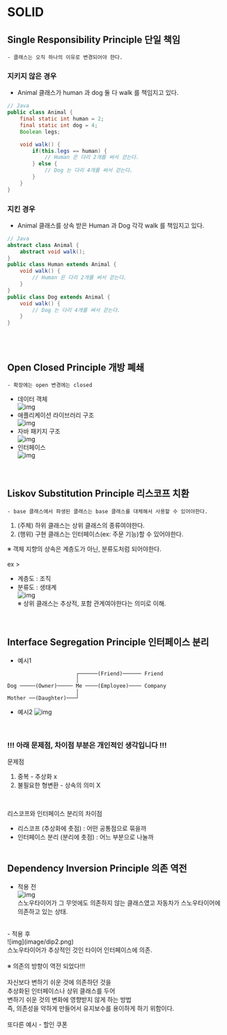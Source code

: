 # SOLID

## Single Responsibility Principle 단일 책임<br/>
    - 클래스는 오직 하나의 이유로 변경되어야 한다.
### 지키지 않은 경우
 - Animal 클래스가 human 과 dog 둘 다 walk 를 책임지고 있다.
```java
// Java
public class Animal {
    final static int human = 2;
    final static int dog = 4;
    Boolean legs;

    void walk() {
        if(this.legs == human) {
            // Human 은 다리 2개를 써서 걷는다.
        } else {
            // Dog 는 다리 4개를 써서 걷는다.
        }
    }
}
```
### 지킨 경우
 - Animal 클래스를 상속 받은 Human 과 Dog 각각 walk 를 책임지고 있다.
```java
// Java
abstract class Animal {
    abstract void walk();
}
public class Human extends Animal {
    void walk() {
        // Human 은 다리 2개를 써서 걷는다.
    }
}
public class Dog extends Animal {
    void walk() {
        // Dog 는 다리 4개를 써서 걷는다.
    }
}
```   
<br/><br/>

## Open Closed Principle 개방 폐쇄
    - 확장에는 open 변경에는 closed
- 데이터 객체<br/>
![img](image/open-closed1.png)<br/>
- 애플리케이션 라이브러리 구조<br/>
![img](image/open-closed2.png)<br/>
- 자바 패키지 구조<br/>
![img](image/open-closed3.png)<br/>
- 인터페이스<br/>
![img](image/open-closed4.png)<br/>
<br/><br/>

## Liskov Substitution Principle 리스코프 치환
    - base 클래스에서 파생된 클래스는 base 클래스를 대체해서 사용할 수 있어야한다.
1. (주체) 하위 클래스는 상위 클래스의 종류여야한다.
2. (행위) 구현 클래스는 인터페이스(ex: 주문 기능)할 수 있어야한다.

※ 객체 지향의 상속은 계층도가 아닌, 분류도처럼 되어야한다.
<br/><br/>
ex ><br/>
- 계층도 : 조직<br/>
- 분류도 : 생태계<br/>
![img](image/liskov.png)<br/>
※ 상위 클래스는 추상적, 포함 관계여야한다는 의미로 이해.<br/>
<br/><br/>

## Interface Segregation Principle 인터페이스 분리
- 예시1
```
                      ┌──────(Friend)────── Friend
                      │
Dog ─────(Owner)───── Me ────(Employee)──── Company
                      │
Mother ──(Daughter)───┘
```
- 예시2
![img](image/isp.png)<br/>
<br/>

### !!! 아래 문제점, 차이점 부분은 개인적인 생각입니다 !!!
문제점<br/>
1. 중복 - 추상화 x<br/>
2. 불필요한 형변환 - 상속의 의미 X<br/>
<br/>

리스코프와 인터페이스 분리의 차이점<br/>
- 리스코프 (추상화에 촛점) : 어떤 공통점으로 묶을까 
- 인터페이스 분리 (분리에 촛점) : 어느 부분으로 나눌까
<br/><br/>

## Dependency Inversion Principle 의존 역전
- 적용 전<br/>
![img](image/dip1.png)<br/>
스노우타이어가 그 무엇에도 의존하지 않는 클래스였고 자동차가 스노우타이어에 의존하고 있는 상태.<br/>
<br/>
- 적용 후<br/>
![img](image/dip2.png)<br/>
스노우타이어가 추상적인 것인 타이어 인터페이스에 의존.<br/>
<br/>
※ 의존의 방향이 역전 되었다!!!<br/>
<br/>
자신보다 변하기 쉬운 것에 의존하던 것을<br/>
추상화된 인터페이스나 상위 클래스를 두어<br/>
변하기 쉬운 것의 변화에 영향받지 않게 하는 방법<br/>
즉, 의존성을 약하게 만들어서 유지보수를 용이하게 하기 위함이다.<br/>
<br/>
또다른 예시
 - 할인 쿠폰